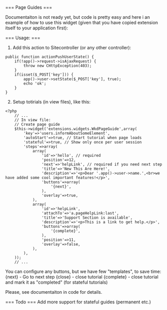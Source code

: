 === Page Guides ===

Documentaiton is not ready yet, but code is pretty easy and here i an example of how to use this widget (given that you have copied extension itself to your application first):

=== Usage: ===

1. Add this action to Sitecontroller (or any other controller):

~~~
public function actionPushUserState() {
	if(!app()->request->isAjaxRequest) {
		throw new CHttpException(403);
	}
	if(isset($_POST['key'])) {
		app()->user->setState($_POST['key'], true);
		echo 'ok';
	}
}
~~~

2. Setup totirials (in view files), like this:
~~~
<?php
	// ...
	// In view file:
	// Create page guide
	$this->widget('extensions.widgets.WkdPageGuide',array(
		'key'=>'users.informAboutSomeElement',
		'autoStart'=>true, // Start tutorial when page loads
		'stateful'=>true, // Show only once per user session
		'steps'=>array(
			array(
				'id'=>'hello', // required
				'position'=>12,
				'next'=>'helpLink', // required if you need next step
				'title'=>'New This Are Here!',
				'description'=>'<p>Dear '.app()->user->name.',<br>we have added some cool important features!</p>',
				'buttons'=>array(
					'{next}',
				),
				'overlay'=>true,
			),
			array(
				'id'=>'helpLink',
				'attachTo'=>'a.pageHelpLink:last',
				'title'=>'Support Section is available',
				'description'=>'<p>This is a link to get help.</p>',
				'buttons'=>array(
					'{complete}',
				),
				'position'=>11,
				'overlay'=>false,
			),
		),
	));
	// ...
~~~

You can configure any buttons, but we have few "templates", to save time:
{next} - Go to next step
{close} - close tutorial
{complete} - close tutorial and mark it as "completed" (for stateful tutorials)

Please, see documentaiton in code for details. 

=== Todo ===
Add more support for stateful guides (permanent etc.)